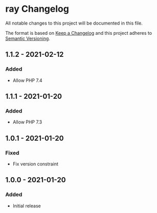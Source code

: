 # ray Changelog

All notable changes to this project will be documented in this file.

The format is based on [Keep a Changelog](http://keepachangelog.com/) and this project adheres to [Semantic Versioning](http://semver.org/).

## 1.1.2 - 2021-02-12
### Added
- Allow PHP 7.4

## 1.1.1 - 2021-01-20
### Added
- Allow PHP 7.3

## 1.0.1 - 2021-01-20
### Fixed
- Fix version constraint

## 1.0.0 - 2021-01-20
### Added
- Initial release
